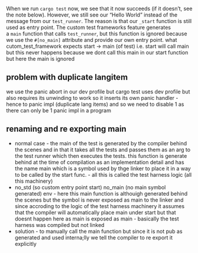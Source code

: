 When we run `cargo test` now, we see that it now succeeds (if it doesn’t, see the note below). However, we still see our “Hello World” instead of the message from our `test_runner`. The reason is that our `_start` function is still used as entry point. The custom test frameworks feature generates a `main` function that calls `test_runner`, but this function is ignored because we use the `#[no_main]` attribute and provide our own entry point.
what cutom_test_framework expects 
start -> main (of test) i.e. start will call main but this never happens because we dont call this main in our start function
but here the main is ignored 
## problem with duplicate langitem 
we use the panic abort in our dev profile but cargo test uses dev profile but also requires its unwinding to work so it inserts its own panic handler - hence to panic impl (duplicate lang items)
and so we need to disable 1 as there can only be 1 panic impl in a program
## renaming and re exporting main 
- normal case - the main of the test is generated by the compiler behind the scenes and in that it takes all the tests and passes them as an arg to the test runner which then executes the tests. this function is generate behind at the time of compilation as  an implementation detail and has the name main which is a symbol used by thge linker to place it in a way to be called by the start func. - all this is called the test harness logic (all this machinery)
- no_std (so custom entry point start) no_main (no main symbol generated) env - here this main function is althouigh generated behind the scenes but the symbol is never exposed as main to the linker and since accroding to the logic of the test harness machinery it assumes that the compiler will automatically place main under start but that doesnt happen here as main is exposed as main - basically the test harness was compiled but not linked 
- solution - to manually call the main function but since it is not pub as generated and used interna;lly we tell the compiler to re export it explicitly